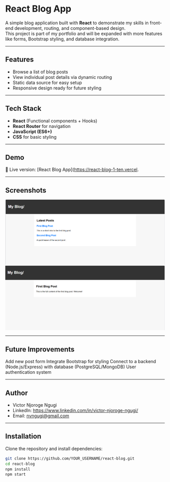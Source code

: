 # React Blog App

A simple blog application built with **React** to demonstrate my skills in front-end development, routing, and component-based design.  
This project is part of my portfolio and will be expanded with more features like forms, Bootstrap styling, and database integration.

---

## Features
- Browse a list of blog posts
- View individual post details via dynamic routing
- Static data source for easy setup
- Responsive design ready for future styling

---

## Tech Stack
- **React** (Functional components + Hooks)
- **React Router** for navigation
- **JavaScript (ES6+)**
- **CSS** for basic styling

---

## Demo
🚀 Live version: [React Blog App](https://react-blog-1-ten.vercel.

---

## Screenshots

![Blog Homepage](screenshots/homepage.png)
![Post Detail](screenshots/postdetail.png)

---
## Future Improvements

Add new post form
Integrate Bootstrap for styling
Connect to a backend (Node.js/Express) with database (PostgreSQL/MongoDB)
User authentication system

---

## Author

- Victor Njoroge Ngugi
- LinkedIn: https://www.linkedin.com/in/victor-njoroge-ngugi/
- Email: nvngugi@gmail.com

---

## Installation
Clone the repository and install dependencies:



```bash
git clone https://github.com/YOUR_USERNAME/react-blog.git
cd react-blog
npm install
npm start

